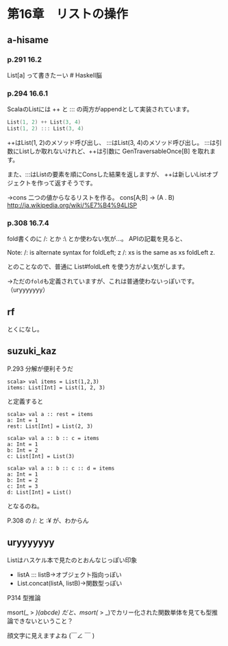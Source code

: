 # 第16章　リストの操作

## a-hisame

### p.291 16.2

List[a] って書きたーい # Haskell脳

### p.294 16.6.1

ScalaのListには ++ と ::: の両方がappendとして実装されています。

```scala
List(1, 2) ++ List(3, 4)
List(1, 2) ::: List(3, 4)
```

++はList(1, 2)のメソッド呼び出し、 :::はList(3, 4)のメソッド呼び出し。
:::は引数にListしか取れないけれど、++は引数に GenTraversableOnce[B] を取れます。

また、:::はListの要素を順にConsした結果を返しますが、
++は新しいListオブジェクトを作って返すそうです。

→cons	二つの値からなるリストを作る。	cons[A;B] → (A . B)  http://ja.wikipedia.org/wiki/%E7%B4%94LISP




### p.308 16.7.4

fold書くのに /: とか :\ とか使わない気が…。
APIの記載を見ると、

Note: /: is alternate syntax for foldLeft; z /: xs is the same as xs foldLeft z.

とのことなので、普通に List#foldLeft を使う方がよい気がします。

→ただの`fold`も定義されていますが、これは普通使わないっぽいです。（uryyyyyyy）

## rf

とくになし。

## suzuki_kaz

P.293 分解が便利そうだ

```
scala> val items = List(1,2,3)
items: List[Int] = List(1, 2, 3)
```

と定義すると
```
scala> val a :: rest = items
a: Int = 1
rest: List[Int] = List(2, 3)

scala> val a :: b :: c = items
a: Int = 1
b: Int = 2
c: List[Int] = List(3)

scala> val a :: b :: c :: d = items
a: Int = 1
b: Int = 2
c: Int = 3
d: List[Int] = List()
```
となるのね。

P.308 の /: と :¥ が、わからん

## uryyyyyyy

Listはハスケル本で見たのとおんなじっぽい印象

* listA ::: listB→オブジェクト指向っぽい
* List.concat(listA, listB)→関数型っぽい

P314 型推論

msort(_ > _)(abcde)
だと、msort(_ > _)でカリー化された関数単体を見ても型推論できないということ？

顔文字に見えますよね (￣∠ ￣ )
